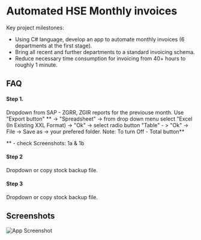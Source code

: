 
# Automated HSE Monthly invoices

 Key project milestones:

 - Using C# language, develop an app to automate monthly invoices (6 departments at the first stage).
 - Bring all recent and further departments to a standard invoicing schema.
 - Reduce necessary time consumption for invoicing from 40+ hours to roughly 1 minute.


## FAQ

#### Step 1.

Dropdown from SAP - ZGRR, ZGIR reports for the previouse month. Use 
"Export button" ** -> "Spreadsheet" -> from drop down menu select "Excel 
(In Existing XXL Format) -> "Ok" -> select radio button "Table" - > "Ok" -> 
File -> Save as -> your prefered folder. Note: To turn Off - Total button**

** - check Screenshots: 1a & 1b
#### Step 2

Dropdown or copy stock backup file.

#### Step 3

Dropdown or copy stock backup file.

  
## Screenshots

![App Screenshot](https://via.placeholder.com/468x300?text=App+Screenshot+Here)

  
